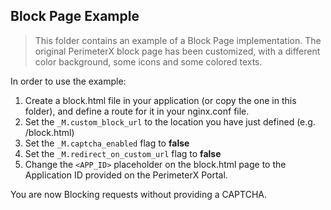 Block Page Example 
-----------------
> This folder contains an example of a Block Page implementation. The original PerimeterX block page has been customized, with a different color background, some icons and some colored texts.

In order to use the example:

1. Create a block.html file in your application (or copy the one in this folder), and define a route for it in your nginx.conf file.
2. Set the `_M.custom_block_url` to the location you have just defined (e.g. /block.html)
3. Set the `_M.captcha_enabled` flag to **false**
4. Set the `_M.redirect_on_custom_url` flag to **false** 
5. Change the `<APP_ID>` placeholder on the block.html page to the Application ID provided on the PerimeterX Portal.


You are now Blocking requests without providing a CAPTCHA.